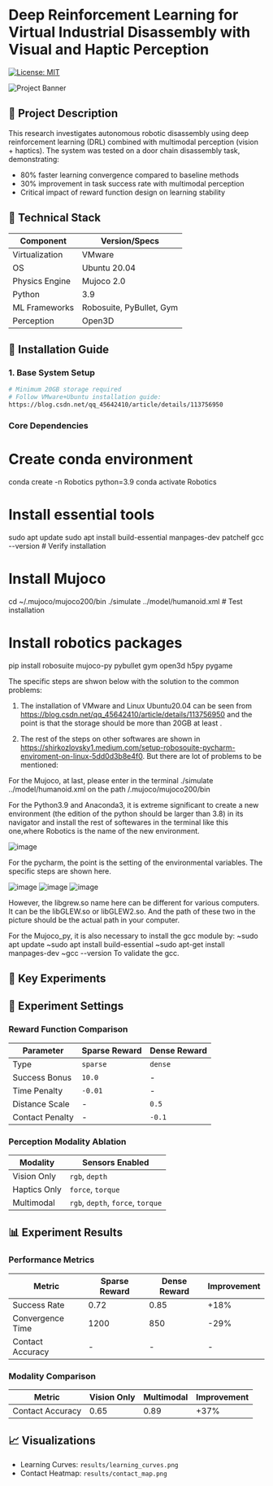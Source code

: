 # Deep Reinforcement Learning for Virtual Industrial Disassembly with Visual and Haptic Perception

[![License: MIT](https://img.shields.io/badge/License-MIT-yellow.svg)](https://opensource.org/licenses/MIT)

![Project Banner](https://user-images.githubusercontent.com/82950147/147616678-cbd72c1f-96b9-40b2-8d47-1fa34eb2d432.png)

## 📝 Project Description
This research investigates autonomous robotic disassembly using deep reinforcement learning (DRL) combined with multimodal perception (vision + haptics). The system was tested on a door chain disassembly task, demonstrating:

- 80% faster learning convergence compared to baseline methods
- 30% improvement in task success rate with multimodal perception
- Critical impact of reward function design on learning stability

## 🧰 Technical Stack
| Component          | Version/Specs |
|--------------------|---------------|
| Virtualization     | VMware        |
| OS                 | Ubuntu 20.04  |
| Physics Engine     | Mujoco 2.0    |
| Python             | 3.9           |
| ML Frameworks      | Robosuite, PyBullet, Gym |
| Perception         | Open3D        |

## 🚀 Installation Guide

### 1. Base System Setup
```bash
# Minimum 20GB storage required
# Follow VMware+Ubuntu installation guide:
https://blog.csdn.net/qq_45642410/article/details/113756950
```

### Core Dependencies
# Create conda environment
conda create -n Robotics python=3.9
conda activate Robotics

# Install essential tools
sudo apt update
sudo apt install build-essential manpages-dev patchelf
gcc --version  # Verify installation

# Install Mujoco
cd ~/.mujoco/mujoco200/bin
./simulate ../model/humanoid.xml  # Test installation

# Install robotics packages
pip install robosuite mujoco-py pybullet gym open3d h5py pygame

The specific steps are shwon below with the solution to the common problems:

1. The installation of VMware and Linux Ubuntu20.04 can be seen from https://blog.csdn.net/qq_45642410/article/details/113756950 and the point is that the storage should be more than 20GB at least .

2. The rest of the steps on other softwares are shown in https://shirkozlovsky1.medium.com/setup-robosouite-pycharm-enviroment-on-linux-5dd0d3b8e4f0.
But there are lot of problems to be mentioned:

For the Mujoco, at last, please enter in the terminal ./simulate ../model/humanoid.xml on the path /.mujoco/mujoco200/bin

For the Python3.9 and Anaconda3, it is extreme significant to create a new environment (the edition of the python should be larger than 3.8) in its navigator and install the rest of softewares in the terminal like this one,where Robotics is the name of the new environment.

![image](https://user-images.githubusercontent.com/82950147/147616678-cbd72c1f-96b9-40b2-8d47-1fa34eb2d432.png)

For the pycharm, the point is the setting of the environmental variables. The specific steps are shown here.

![image](https://user-images.githubusercontent.com/82950147/147616864-c655ccaf-1e45-468f-b156-00903b441692.png)
![image](https://user-images.githubusercontent.com/82950147/147616884-243546e3-3857-41af-a353-ecf96984d5f7.png)
![image](https://user-images.githubusercontent.com/82950147/147616911-82df1331-630f-4e7e-a8c7-8d16b0825f57.png)

However, the libgrew.so name here can be different for various computers. It can be the libGLEW.so or libGLEW2.so. And the path of these two in the picture should be the actual path in your computer.

For the Mujoco_py, it is also necessary to install the gcc module by:
~sudo apt update
~sudo apt install build-essential
~sudo apt-get install manpages-dev
~gcc --version
To validate the gcc.

## 🧪 Key Experiments
## 🧪 Experiment Settings

### Reward Function Comparison
| Parameter         | Sparse Reward       | Dense Reward        |
|-------------------|--------------------|--------------------|
| Type              | `sparse`           | `dense`            |
| Success Bonus     | `10.0`             | -                  |
| Time Penalty      | `-0.01`            | -                  |
| Distance Scale    | -                  | `0.5`              |
| Contact Penalty   | -                  | `-0.1`             |

### Perception Modality Ablation
| Modality      | Sensors Enabled                  |
|--------------|----------------------------------|
| Vision Only  | `rgb`, `depth`                   |
| Haptics Only | `force`, `torque`                |
| Multimodal   | `rgb`, `depth`, `force`, `torque` |

## 📊 Experiment Results

### Performance Metrics
| Metric             | Sparse Reward | Dense Reward | Improvement |
|--------------------|--------------|--------------|------------|
| Success Rate       | 0.72         | 0.85         | +18%       |
| Convergence Time   | 1200         | 850          | -29%       |
| Contact Accuracy   | -            | -            | -          |

### Modality Comparison
| Metric             | Vision Only | Multimodal | Improvement |
|--------------------|------------|------------|------------|
| Contact Accuracy   | 0.65       | 0.89       | +37%       |

## 📈 Visualizations
- Learning Curves: `results/learning_curves.png`
- Contact Heatmap: `results/contact_map.png`
